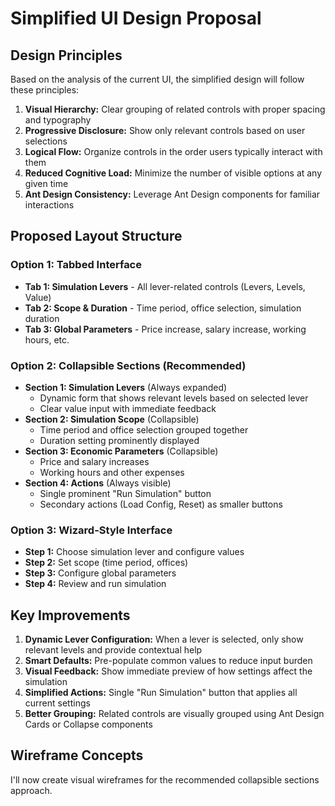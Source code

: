 # Simplified UI Design Proposal

## Design Principles

Based on the analysis of the current UI, the simplified design will follow these principles:

1. **Visual Hierarchy:** Clear grouping of related controls with proper spacing and typography
2. **Progressive Disclosure:** Show only relevant controls based on user selections
3. **Logical Flow:** Organize controls in the order users typically interact with them
4. **Reduced Cognitive Load:** Minimize the number of visible options at any given time
5. **Ant Design Consistency:** Leverage Ant Design components for familiar interactions

## Proposed Layout Structure

### Option 1: Tabbed Interface
- **Tab 1: Simulation Levers** - All lever-related controls (Levers, Levels, Value)
- **Tab 2: Scope & Duration** - Time period, office selection, simulation duration
- **Tab 3: Global Parameters** - Price increase, salary increase, working hours, etc.

### Option 2: Collapsible Sections (Recommended)
- **Section 1: Simulation Levers** (Always expanded)
  - Dynamic form that shows relevant levels based on selected lever
  - Clear value input with immediate feedback
- **Section 2: Simulation Scope** (Collapsible)
  - Time period and office selection grouped together
  - Duration setting prominently displayed
- **Section 3: Economic Parameters** (Collapsible)
  - Price and salary increases
  - Working hours and other expenses
- **Section 4: Actions** (Always visible)
  - Single prominent "Run Simulation" button
  - Secondary actions (Load Config, Reset) as smaller buttons

### Option 3: Wizard-Style Interface
- **Step 1:** Choose simulation lever and configure values
- **Step 2:** Set scope (time period, offices)
- **Step 3:** Configure global parameters
- **Step 4:** Review and run simulation

## Key Improvements

1. **Dynamic Lever Configuration:** When a lever is selected, only show relevant levels and provide contextual help
2. **Smart Defaults:** Pre-populate common values to reduce input burden
3. **Visual Feedback:** Show immediate preview of how settings affect the simulation
4. **Simplified Actions:** Single "Run Simulation" button that applies all current settings
5. **Better Grouping:** Related controls are visually grouped using Ant Design Cards or Collapse components

## Wireframe Concepts

I'll now create visual wireframes for the recommended collapsible sections approach.

